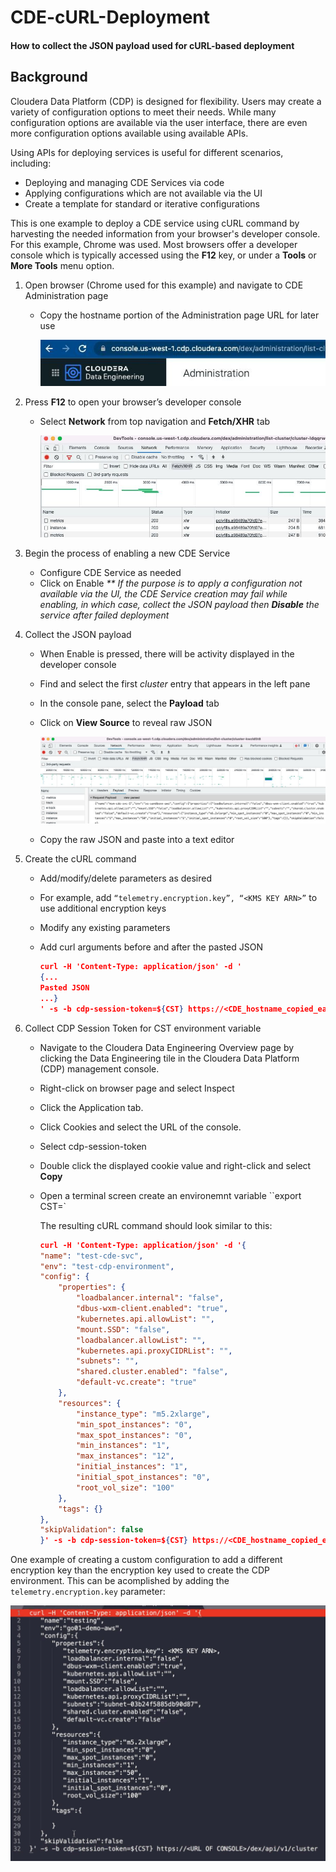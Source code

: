 # CDE-cURL-Deployment
#### How to collect the JSON payload used for cURL-based deployment

## Background
Cloudera Data Platform (CDP) is designed for flexibility. Users may create a variety of configuration options to meet their needs. While many configuration options are available via the user interface, there are even more configuration options available using available APIs. 

Using APIs for deploying services is useful for different scenarios, including:
* Deploying and managing CDE Services via code
* Applying configurations which are not available via the UI
* Create a template for standard or iterative configurations

This is one example to deploy a CDE service using cURL command by harvesting the needed information from your browser's developer console. For this example, Chrome was used. Most browsers offer a developer console which is typically accessed using the **F12** key, or under a **Tools** or **More Tools** menu option.

1. Open browser (Chrome used for this example) and navigate to CDE Administration page
    - Copy the hostname portion of the Administration page URL for later use

        ![image](images/cde-admin-page.jpg)
          
 
 2. Press **F12** to open your browser’s developer console
    - Select **Network** from top navigation and **Fetch/XHR** tab

        ![image](images/dev-console-1.jpg)

3. Begin the process of enabling a new CDE Service
    - Configure CDE Service as needed
    - Click on Enable
        _** If the purpose is to apply a configuration not available via the UI, the CDE Service creation may fail while enabling, in which case, collect the JSON payload then **Disable** the service after failed deployment_
    
 4. Collect the JSON payload
    - When Enable is pressed, there will be activity displayed in the developer console
    - Find and select the first _cluster_ entry that appears in the left pane
    - In the console pane, select the **Payload** tab
    - Click on **View Source** to reveal raw JSON

        ![image](images/dev-console-2.jpg)

    - Copy the raw JSON and paste into a text editor


5. Create the cURL command
    - Add/modify/delete parameters as desired
    - For example, add `“telemetry.encryption.key”, “<KMS KEY ARN>”` to use additional encryption keys
    - Modify any existing parameters
    - Add curl arguments before and after the pasted JSON

        ```json
        curl -H 'Content-Type: application/json' -d '
        {...
        Pasted JSON
        ...}
        ' -s -b cdp-session-token=${CST} https://<CDE_hostname_copied_earlier>/dex/api/v1/cluster``` 

6. Collect CDP Session Token for CST environment variable
    - Navigate to the Cloudera Data Engineering Overview page by clicking the Data Engineering tile in the Cloudera Data Platform (CDP) management console.
    - Right-click on browser page and select Inspect
    - Click the Application tab.
    - Click Cookies and select the URL of the console.
    - Select cdp-session-token
    - Double click the displayed cookie value and right-click and select **Copy**
    - Open a terminal screen create an environemnt variable
        ``export CST=<Paste value of cookie here>`


        The resulting cURL command should look similar to this:

        ```json
        curl -H 'Content-Type: application/json' -d '{
        "name": "test-cde-svc",
        "env": "test-cdp-environment",
        "config": {
            "properties": {
                "loadbalancer.internal": "false",
                "dbus-wxm-client.enabled": "true",
                "kubernetes.api.allowList": "",
                "mount.SSD": "false",
                "loadbalancer.allowList": "",
                "kubernetes.api.proxyCIDRList": "",
                "subnets": "",
                "shared.cluster.enabled": "false",
                "default-vc.create": "true"
            },
            "resources": {
                "instance_type": "m5.2xlarge",
                "min_spot_instances": "0",
                "max_spot_instances": "0",
                "min_instances": "1",
                "max_instances": "12",
                "initial_instances": "1",
                "initial_spot_instances": "0",
                "root_vol_size": "100"
            },
            "tags": {}
        },
        "skipValidation": false
        }' -s -b cdp-session-token=${CST} https://<CDE_hostname_copied_earlier>/dex/api/v1/cluster```

One example of creating a custom configuration to add a different encryption key than the encryption key used to create the CDP environment. This can be acomplished by adding the ```telemetry.encryption.key``` parameter:

![image](images/telemetry-example.jpg)

